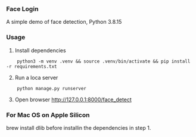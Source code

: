 ### Face Login
A simple demo of face detection, Python 3.8.15
### Usage
1. Install dependencies

```console
    python3 -m venv .venv && source .venv/bin/activate && pip install -r requirements.txt
```
2. Run a loca server

```console
    python manage.py runserver
```
3. Open browser http://127.0.0.1:8000/face_detect

### For Mac OS on Apple Silicon
brew install dlib before installin the dependencies in step 1.
